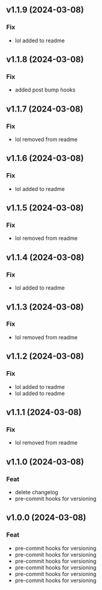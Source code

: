 ## v1.1.9 (2024-03-08)

### Fix

- lol added to readme

## v1.1.8 (2024-03-08)

### Fix

- added post bump hooks

## v1.1.7 (2024-03-08)

### Fix

- lol removed from readme

## v1.1.6 (2024-03-08)

### Fix

- lol added to readme

## v1.1.5 (2024-03-08)

### Fix

- lol removed from readme

## v1.1.4 (2024-03-08)

### Fix

- lol added to readme

## v1.1.3 (2024-03-08)

### Fix

- lol removed from readme

## v1.1.2 (2024-03-08)

### Fix

- lol added to readme
- lol added to readme

## v1.1.1 (2024-03-08)

### Fix

- lol removed from readme

## v1.1.0 (2024-03-08)

### Feat

- delete changelog
- pre-commit hooks for versioning

## v1.0.0 (2024-03-08)

### Feat

- pre-commit hooks for versioning
- pre-commit hooks for versioning
- pre-commit hooks for versioning
- pre-commit hooks for versioning
- pre-commit hooks for versioning
- pre-commit hooks for versioning
